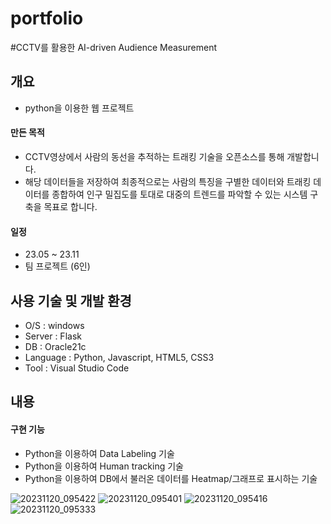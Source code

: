 # portfolio


#CCTV를 활용한 AI-driven Audience Measurement
## 개요
- python을 이용한 웹 프로젝트

#### 만든 목적
- CCTV영상에서 사람의 동선을 추적하는 트래킹 기술을 오픈소스를 통해 개발합니다.
- 해당 데이터들을 저장하여 최종적으로는 사람의 특징을 구별한 데이터와 트래킹 데이터를 종합하여
  인구 밀집도를 토대로 대중의 트렌드를 파악할 수 있는 시스템 구축을 목표로 합니다.

#### 일정
- 23.05 ~ 23.11
- 팀 프로젝트 (6인)
   
## 사용 기술 및 개발 환경
- O/S : windows
- Server : Flask
- DB : Oracle21c
- Language : Python, Javascript, HTML5, CSS3
- Tool : Visual Studio Code

## 내용
#### 구현 기능
- Python을 이용하여 Data Labeling 기술
- Python을 이용하여 Human tracking 기술
- Python을 이용하여 DB에서 불러온 데이터를 Heatmap/그래프로 표시하는 기술
  
![20231120_095422](https://github.com/Jiyeon0504/portfolio/assets/126840588/e96c1de6-6067-462e-9c4f-61acd86fca2c)
![20231120_095401](https://github.com/Jiyeon0504/portfolio/assets/126840588/9ad1fe3c-c3bb-48d4-950c-dff7a4053638)
![20231120_095416](https://github.com/Jiyeon0504/portfolio/assets/126840588/00228954-eed3-4321-8794-e3187b14f517)
![20231120_095333](https://github.com/Jiyeon0504/portfolio/assets/126840588/b0abd117-69b2-4eb9-903c-aec1d711c79f)
